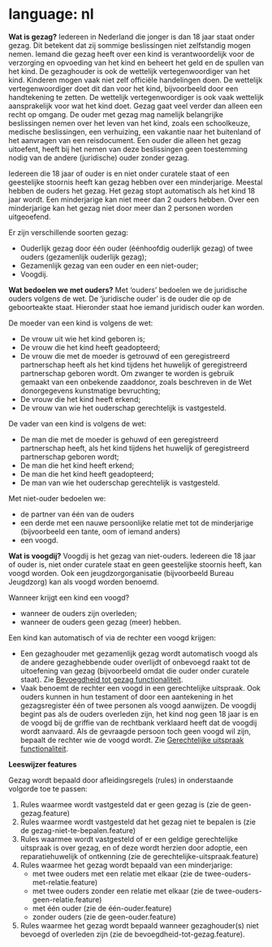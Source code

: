 # language: nl

**Wat is gezag?** 
Iedereen in Nederland die jonger is dan 18 jaar staat onder gezag. Dit betekent dat zij sommige beslissingen niet zelfstandig mogen nemen. Iemand die gezag heeft over een kind is verantwoordelijk voor de verzorging en opvoeding van het kind en beheert het geld en de spullen van het kind. De gezaghouder is ook de wettelijk vertegenwoordiger van het kind. Kinderen mogen vaak niet zelf officiële handelingen doen. De wettelijk vertegenwoordiger doet dit dan voor het kind, bijvoorbeeld door een handtekening te zetten.
De wettelijk vertegenwoordiger is ook vaak wettelijk aansprakelijk voor wat het kind doet. Gezag gaat veel verder dan alleen een recht op omgang. De ouder met gezag mag namelijk belangrijke beslissingen nemen over het leven van het kind, zoals een schoolkeuze, medische beslissingen, een verhuizing, een vakantie naar het buitenland of het aanvragen van een reisdocument. Een ouder die alleen het gezag uitoefent, heeft bij het nemen van deze beslissingen geen toestemming nodig van de andere (juridische) ouder zonder gezag.

Iedereen die 18 jaar of ouder is en niet onder curatele staat of een geestelijke stoornis heeft kan gezag hebben over een minderjarige. Meestal hebben de ouders het gezag. Het gezag stopt automatisch als het kind 18 jaar wordt. Een minderjarige kan niet meer dan 2 ouders hebben. Over een minderjarige kan het gezag niet door meer dan 2 personen worden uitgeoefend.

Er zijn verschillende soorten gezag:
- Ouderlijk gezag door één ouder (éénhoofdig ouderlijk gezag) of twee ouders (gezamenlijk ouderlijk gezag);
- Gezamenlijk gezag van een ouder en een niet-ouder;
- Voogdij.

**Wat bedoelen we met ouders?**
Met ‘ouders’ bedoelen we de juridische ouders volgens de wet. De ‘juridische ouder’ is de ouder die op de geboorteakte staat. Hieronder staat hoe iemand juridisch ouder kan worden.

De moeder van een kind is volgens de wet:
- De vrouw uit wie het kind geboren is;
- De vrouw die het kind heeft geadopteerd; 
- De vrouw die met de moeder is getrouwd of een geregistreerd partnerschap heeft als het kind tijdens het huwelijk of geregistreerd partnerschap geboren wordt. Om zwanger te worden is gebruik gemaakt van een onbekende zaaddonor, zoals beschreven in de Wet donorgegevens kunstmatige bevruchting; 
- De vrouw die het kind heeft erkend;
- De vrouw van wie het ouderschap gerechtelijk is vastgesteld.

De vader van een kind is volgens de wet:
- De man die met de moeder is gehuwd of een geregistreerd partnerschap heeft, als het kind tijdens het huwelijk of geregistreerd partnerschap geboren wordt;
- De man die het kind heeft erkend; 
- De man die het kind heeft geadopteerd;
- De man van wie het ouderschap gerechtelijk is vastgesteld. 

Met niet-ouder bedoelen we:
- de partner van één van de ouders
- een derde met een nauwe persoonlijke relatie met tot de minderjarige (bijvoorbeeld een tante, oom of iemand anders)
- een voogd.

**Wat is voogdij?**
Voogdij is het gezag van niet-ouders. Iedereen die 18 jaar of ouder is, niet onder curatele staat en geen geestelijke stoornis heeft, kan voogd worden. Ook een jeugdzorgorganisatie (bijvoorbeeld Bureau Jeugdzorg) kan als voogd worden benoemd.

Wanneer krijgt een kind een voogd?
- wanneer de ouders zijn overleden;
- wanneer de ouders geen gezag (meer) hebben.

Een kind kan automatisch of via de rechter een voogd krijgen:
- Een gezaghouder met gezamenlijk gezag wordt automatisch voogd als de andere gezaghebbende ouder overlijdt of onbevoegd raakt tot de uitoefening van gezag (bijvoorbeeld omdat die ouder onder curatele staat). Zie [Bevoegdheid tot gezag functionaliteit](bevoegdheid-tot-gezag.feature).
- Vaak benoemt de rechter een voogd in een gerechtelijke uitspraak. Ook ouders kunnen in hun testament of door een aantekening in het gezagsregister één of twee personen als voogd aanwijzen. De voogdij begint pas als de ouders overleden zijn, het kind nog geen 18 jaar is en de voogd bij de griffie van de rechtbank verklaard heeft dat de voogdij wordt aanvaard. Als de gevraagde persoon toch geen voogd wil zijn, bepaalt de rechter wie de voogd wordt. Zie [Gerechtelijke uitspraak functionaliteit](gerechtelijke-uitspraak-feature).

**Leeswijzer features**

Gezag wordt bepaald door afleidingsregels (rules) in onderstaande volgorde toe te passen:
1. Rules waarmee wordt vastgesteld dat er geen gezag is (zie de geen-gezag.feature)
2. Rules waarmee wordt vastgesteld dat het gezag niet te bepalen is (zie de gezag-niet-te-bepalen.feature)
3. Rules waarmee wordt vastgesteld of er een geldige gerechtelijke uitspraak is over gezag, en of deze wordt herzien door adoptie, een reparatiehuwelijk of ontkenning (zie de gerechtelijke-uitspraak.feature) 
4. Rules waarmee het gezag wordt bepaald van een minderjarige:
    - met twee ouders met een relatie met elkaar (zie de twee-ouders-met-relatie.feature)
    - met twee ouders zonder een relatie met elkaar (zie de twee-ouders-geen-relatie.feature)
    - met één ouder (zie de één-ouder.feature)
    - zonder ouders (zie de geen-ouder.feature)
5. Rules waarmee het gezag wordt bepaald wanneer gezaghouder(s) niet bevoegd of overleden zijn (zie de bevoegdheid-tot-gezag.feature).
